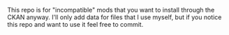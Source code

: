 This repo is for "incompatible" mods that you want to install through the CKAN anyway. I'll only add data for files that I use myself, but if you notice this repo and want to use it feel free to commit.
